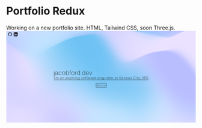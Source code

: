 # Portfolio Redux
Working on a new portfolio site. HTML, Tailwind CSS, soon Three.js.
![Screenshot](/static/portfolio-home.png)